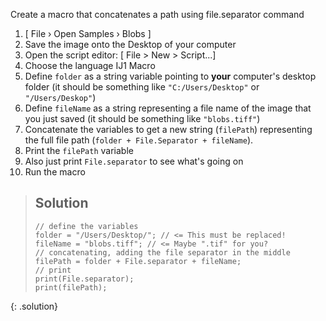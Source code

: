 Create a macro that concatenates a path using file.separator command

1. [ File › Open Samples › Blobs ]
1. Save the image onto the Desktop of your computer
1. Open the script editor: [ File > New > Script...]
1. Choose the language IJ1 Macro
1. Define `folder` as a string variable pointing to **your** computer's desktop folder (it should be something like `"C:/Users/Desktop"` or `"/Users/Deskop"`)
1. Define `fileName` as a string representing a file name of the image that you just saved (it should be something like `"blobs.tiff"`)
1. Concatenate the variables to get a new string (`filePath`) representing the full file path (`folder + File.Separator + fileName`). 
1. Print the `filePath` variable
1. Also just print `File.separator` to see what's going on
1. Run the macro

> ## Solution
> ```
> // define the variables
> folder = "/Users/Desktop/"; // <= This must be replaced!
> fileName = "blobs.tiff"; // <= Maybe ".tif" for you?
> // concatenating, adding the file separator in the middle
> filePath = folder + File.separator + fileName;
> // print
> print(File.separator);
> print(filePath);
> ```
{: .solution}
